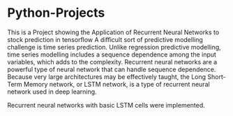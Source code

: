 # Python-Projects
This is a Project showing the Application of Recurrent Neural Networks to stock prediction in tensorflow
A difficult sort of predictive modelling challenge is time series prediction. Unlike regression predictive modelling, 
time series modelling includes a sequence dependence among the input variables, which adds to the complexity.
Recurrent neural networks are a powerful type of neural network that can handle sequence dependence. 
Because very large architectures may be effectively taught, the Long Short-Term Memory network, or LSTM network, is a type of 
recurrent neural network used in deep learning.

Recurrent neural networks with basic LSTM cells were implemented.
